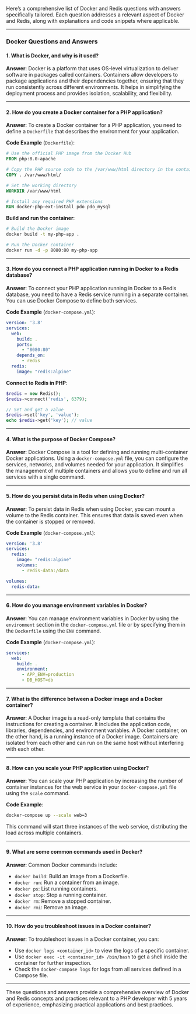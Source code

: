 Here’s a comprehensive list of Docker and Redis questions with answers specifically tailored. Each question addresses a relevant aspect of Docker and Redis, along with explanations and code snippets where applicable.

---

### **Docker Questions and Answers**

#### **1. What is Docker, and why is it used?**

**Answer**: Docker is a platform that uses OS-level virtualization to deliver software in packages called containers. Containers allow developers to package applications and their dependencies together, ensuring that they run consistently across different environments. It helps in simplifying the deployment process and provides isolation, scalability, and flexibility.

---

#### **2. How do you create a Docker container for a PHP application?**

**Answer**: To create a Docker container for a PHP application, you need to define a `Dockerfile` that describes the environment for your application. 

**Code Example** (`Dockerfile`):
```dockerfile
# Use the official PHP image from the Docker Hub
FROM php:8.0-apache

# Copy the PHP source code to the /var/www/html directory in the container
COPY . /var/www/html/

# Set the working directory
WORKDIR /var/www/html

# Install any required PHP extensions
RUN docker-php-ext-install pdo pdo_mysql
```

**Build and run the container**:
```bash
# Build the Docker image
docker build -t my-php-app .

# Run the Docker container
docker run -d -p 8080:80 my-php-app
```

---

#### **3. How do you connect a PHP application running in Docker to a Redis database?**

**Answer**: To connect your PHP application running in Docker to a Redis database, you need to have a Redis service running in a separate container. You can use Docker Compose to define both services.

**Code Example** (`docker-compose.yml`):
```yaml
version: '3.8'
services:
  web:
    build: .
    ports:
      - "8080:80"
    depends_on:
      - redis
  redis:
    image: "redis:alpine"
```

**Connect to Redis in PHP**:
```php
$redis = new Redis();
$redis->connect('redis', 6379);

// Set and get a value
$redis->set('key', 'value');
echo $redis->get('key'); // value
```

---

#### **4. What is the purpose of Docker Compose?**

**Answer**: Docker Compose is a tool for defining and running multi-container Docker applications. Using a `docker-compose.yml` file, you can configure the services, networks, and volumes needed for your application. It simplifies the management of multiple containers and allows you to define and run all services with a single command.

---

#### **5. How do you persist data in Redis when using Docker?**

**Answer**: To persist data in Redis when using Docker, you can mount a volume to the Redis container. This ensures that data is saved even when the container is stopped or removed.

**Code Example** (`docker-compose.yml`):
```yaml
version: '3.8'
services:
  redis:
    image: "redis:alpine"
    volumes:
      - redis-data:/data

volumes:
  redis-data:
```

---

#### **6. How do you manage environment variables in Docker?**

**Answer**: You can manage environment variables in Docker by using the `environment` section in the `docker-compose.yml` file or by specifying them in the `Dockerfile` using the `ENV` command.

**Code Example** (`docker-compose.yml`):
```yaml
services:
  web:
    build: .
    environment:
      - APP_ENV=production
      - DB_HOST=db
```

---

#### **7. What is the difference between a Docker image and a Docker container?**

**Answer**: A Docker image is a read-only template that contains the instructions for creating a container. It includes the application code, libraries, dependencies, and environment variables. A Docker container, on the other hand, is a running instance of a Docker image. Containers are isolated from each other and can run on the same host without interfering with each other.

---

#### **8. How can you scale your PHP application using Docker?**

**Answer**: You can scale your PHP application by increasing the number of container instances for the web service in your `docker-compose.yml` file using the `scale` command.

**Code Example**:
```bash
docker-compose up --scale web=3
```

This command will start three instances of the web service, distributing the load across multiple containers.

---

#### **9. What are some common commands used in Docker?**

**Answer**: Common Docker commands include:
- `docker build`: Build an image from a Dockerfile.
- `docker run`: Run a container from an image.
- `docker ps`: List running containers.
- `docker stop`: Stop a running container.
- `docker rm`: Remove a stopped container.
- `docker rmi`: Remove an image.

---

#### **10. How do you troubleshoot issues in a Docker container?**

**Answer**: To troubleshoot issues in a Docker container, you can:
- Use `docker logs <container_id>` to view the logs of a specific container.
- Use `docker exec -it <container_id> /bin/bash` to get a shell inside the container for further inspection.
- Check the `docker-compose logs` for logs from all services defined in a Compose file.

---

These questions and answers provide a comprehensive overview of Docker and Redis concepts and practices relevant to a PHP developer with 5 years of experience, emphasizing practical applications and best practices.
